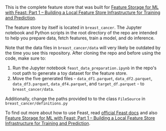 This is the complete feature store that was built for [Feature Storage for ML with Feast: Part 1 – Building a Local Feature Store Infrastructure for Training and Prediction](https://kedion.medium.com/).

The feature store by itself is located in `breast_cancer`. The Jupyter notebook and Python scripts in the root directory of the repo are intended to help you prepare data, fetch features, train a model, and do inference.

Note that the data files in `breast_cancer/data` will very likely be outdated by the time you see this repository. After cloning the repo and before using the code, make sure to:

1. Run the Jupyter notebook `feast_data_preparation.ipynb` in the repo's root path to generate a toy dataset for the feature store.
2. Move the five generated files - `data_df1.parquet`, `data_df2.parquet`, `data_df3.parquet`, `data_df4.parquet`, and `target_df.parquet` - to `breast_cancer/data`.

Additionally, change the paths provided to to the class `FileSource` in `breast_cancer/definitions.py`

To find out more about how to use Feast, read [official Feast docs](https://docs.feast.dev/) and also [Feature Storage for ML with Feast: Part 1 – Building a Local Feature Store Infrastructure for Training and Prediction](https://kedion.medium.com/).